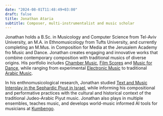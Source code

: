 ```yaml
---
date: "2024-08-01T11:48:49+03:00"
draft: false
title: Jonathan Ataria
subtitle: Composer, multi-instrumentalist and music scholar
---
```

Jonathan holds a B.Sc. in Musicology and Computer Science from Tel-Aviv University, an M.A. in Ethnomusicology from Tufts University, and currently completing an M.Mus. in Composition for Media at the Jerusalem Academy fro Music and Dance. Jonathan creates engaging and innovative works that combine contemporary composition with traditional musics of diverse origins. His portfolio includes [Chamber Music](media/art-music/quicksilver-and-tray), [Film Scores](media/film-scores/tatiana) and [Music for Dance](media/mixed-media/look-up), while ranging from experimental [Electronic Music](media/mixed-media/untitled-electronic) to traditional [Arabic Music](media/art-music/oghniyat-elharizi).

In his enthnomusicological research, Jonathan studied [Text and Music Interplay in the Sephardic Piyut in Israel](https://www.proquest.com/openview/31eb07ac06dd2110ae45be0b9ceb215a/1?pq-origsite=gscholar&cbl=18750&diss=y), while informing his compositional and performative practices with the cultural and historical context of the traditional Judeo-Arabic Piyut music. Jonathan also plays in multiple ensembles, teaches music, and develops world-music informed AI tools for musicians at [Kumbengo](https://www.kumbengo.com).